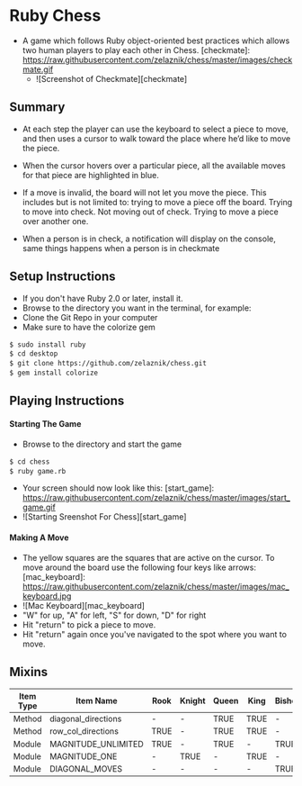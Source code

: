 # Ruby Chess
- A game which follows Ruby object-oriented best practices which allows two human players to play each other in Chess.
[checkmate]: https://raw.githubusercontent.com/zelaznik/chess/master/images/checkmate.gif
  - ![Screenshot of Checkmate][checkmate]


## Summary
  - At each step the player can use the keyboard to select a piece to move, and then uses a cursor to walk toward the place where he’d like to move the piece.

  - When the cursor hovers over a particular piece, all the available moves for that piece are highlighted in blue.

  - If a move is invalid, the board will not let you move the piece.  This includes but is not limited to: trying to move a piece off the board.  Trying to move into check.  Not moving out of check.  Trying to move a piece over another one.

  - When a person is in check, a notification will display on the console, same things happens when a person is in checkmate

## Setup Instructions
  - If you don't have Ruby 2.0 or later, install it.
  - Browse to the directory you want in the terminal, for example:
  - Clone the Git Repo in your computer
  - Make sure to have the colorize gem

  ```bash
  $ sudo install ruby
  $ cd desktop
  $ git clone https://github.com/zelaznik/chess.git  
  $ gem install colorize
  ```

## Playing Instructions
#### Starting The Game
  - Browse to the directory and start the game

  ```bash
  $ cd chess
  $ ruby game.rb
  ```

  - Your screen should now look like this:
[start_game]: https://raw.githubusercontent.com/zelaznik/chess/master/images/start_game.gif
  -  ![Starting Sreenshot For Chess][start_game]

#### Making A Move
  - The yellow squares are the squares that are active on the cursor.  To move around the board use the following four keys like arrows:
[mac_keyboard]: https://raw.githubusercontent.com/zelaznik/chess/master/images/mac_keyboard.jpg
  -  ![Mac Keyboard][mac_keyboard]
  - "W" for up, "A" for left, "S" for down, "D" for right
  - Hit "return" to pick a piece to move.
  - Hit "return" again once you've navigated to the spot where you want to move.

## Mixins

|Item Type|Item Name|Rook|Knight|Queen|King|Bishop|Pawn|
|---------|--------------------|--------|--------|--------|--------|--------|--------|
|Method|diagonal_directions|-|-|TRUE|TRUE|-|-|
|Method|row_col_directions|TRUE|-|TRUE|TRUE|-|-|
|Module|MAGNITUDE_UNLIMITED|TRUE|-|TRUE|-|TRUE|-|
|Module|MAGNITUDE_ONE|-|TRUE|-|TRUE|-|-|
|Module|DIAGONAL_MOVES|-|-|-|-|TRUE|-|
